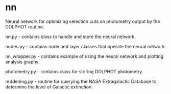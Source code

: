 nn
==

Neural network for optimizing selection cuts on photometry output by the DOLPHOT routine.

nn.py - contains class to handle and store the neural network.

nodes.py - contains node and layer classes that operate the neural network.

nn_wrapper.py - contains example of using the neural network and plotting analysis graphs.

photometry.py - contains class for storing DOLPHOT photometry.

reddening.py - routine for querying the NASA Extragalactic Database to determine the level of Galactic extinction.
